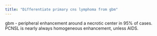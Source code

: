 ```yaml
---
title: "Differentiate primary cns lymphoma from gbm"
---
```

gbm - peripheral enhancement around a necrotic center in 95% of cases. PCNSL is nearly always homogeneous enhancement, unless AIDS.

